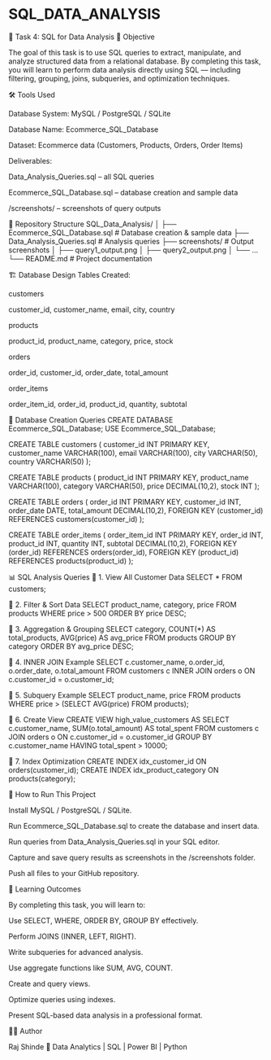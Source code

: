 # SQL_DATA_ANALYSIS
🧩 Task 4: SQL for Data Analysis
🎯 Objective

The goal of this task is to use SQL queries to extract, manipulate, and analyze structured data from a relational database.
By completing this task, you will learn to perform data analysis directly using SQL — including filtering, grouping, joins, subqueries, and optimization techniques.

🛠️ Tools Used

Database System: MySQL / PostgreSQL / SQLite

Database Name: Ecommerce_SQL_Database

Dataset: Ecommerce data (Customers, Products, Orders, Order Items)

Deliverables:

Data_Analysis_Queries.sql – all SQL queries

Ecommerce_SQL_Database.sql – database creation and sample data

/screenshots/ – screenshots of query outputs

📂 Repository Structure
SQL_Data_Analysis/
│
├── Ecommerce_SQL_Database.sql       # Database creation & sample data
├── Data_Analysis_Queries.sql        # Analysis queries
├── screenshots/                     # Output screenshots
│   ├── query1_output.png
│   ├── query2_output.png
│   └── ...
└── README.md                        # Project documentation

🏗️ Database Design
Tables Created:

customers

customer_id, customer_name, email, city, country

products

product_id, product_name, category, price, stock

orders

order_id, customer_id, order_date, total_amount

order_items

order_item_id, order_id, product_id, quantity, subtotal

🧾 Database Creation Queries
CREATE DATABASE Ecommerce_SQL_Database;
USE Ecommerce_SQL_Database;

CREATE TABLE customers (
  customer_id INT PRIMARY KEY,
  customer_name VARCHAR(100),
  email VARCHAR(100),
  city VARCHAR(50),
  country VARCHAR(50)
);

CREATE TABLE products (
  product_id INT PRIMARY KEY,
  product_name VARCHAR(100),
  category VARCHAR(50),
  price DECIMAL(10,2),
  stock INT
);

CREATE TABLE orders (
  order_id INT PRIMARY KEY,
  customer_id INT,
  order_date DATE,
  total_amount DECIMAL(10,2),
  FOREIGN KEY (customer_id) REFERENCES customers(customer_id)
);

CREATE TABLE order_items (
  order_item_id INT PRIMARY KEY,
  order_id INT,
  product_id INT,
  quantity INT,
  subtotal DECIMAL(10,2),
  FOREIGN KEY (order_id) REFERENCES orders(order_id),
  FOREIGN KEY (product_id) REFERENCES products(product_id)
);

📊 SQL Analysis Queries
🔹 1. View All Customer Data
SELECT * FROM customers;

🔹 2. Filter & Sort Data
SELECT product_name, category, price
FROM products
WHERE price > 500
ORDER BY price DESC;

🔹 3. Aggregation & Grouping
SELECT category, COUNT(*) AS total_products, AVG(price) AS avg_price
FROM products
GROUP BY category
ORDER BY avg_price DESC;

🔹 4. INNER JOIN Example
SELECT c.customer_name, o.order_id, o.order_date, o.total_amount
FROM customers c
INNER JOIN orders o ON c.customer_id = o.customer_id;

🔹 5. Subquery Example
SELECT product_name, price
FROM products
WHERE price > (SELECT AVG(price) FROM products);

🔹 6. Create View
CREATE VIEW high_value_customers AS
SELECT c.customer_name, SUM(o.total_amount) AS total_spent
FROM customers c
JOIN orders o ON c.customer_id = o.customer_id
GROUP BY c.customer_name
HAVING total_spent > 10000;

🔹 7. Index Optimization
CREATE INDEX idx_customer_id ON orders(customer_id);
CREATE INDEX idx_product_category ON products(category);


🚀 How to Run This Project

Install MySQL / PostgreSQL / SQLite.

Run Ecommerce_SQL_Database.sql to create the database and insert data.

Run queries from Data_Analysis_Queries.sql in your SQL editor.

Capture and save query results as screenshots in the /screenshots folder.

Push all files to your GitHub repository.

🎯 Learning Outcomes

By completing this task, you will learn to:

Use SELECT, WHERE, ORDER BY, GROUP BY effectively.

Perform JOINS (INNER, LEFT, RIGHT).

Write subqueries for advanced analysis.

Use aggregate functions like SUM, AVG, COUNT.

Create and query views.

Optimize queries using indexes.

Present SQL-based data analysis in a professional format.

👨‍💻 Author

Raj Shinde
💼 Data Analytics | SQL | Power BI | Python
